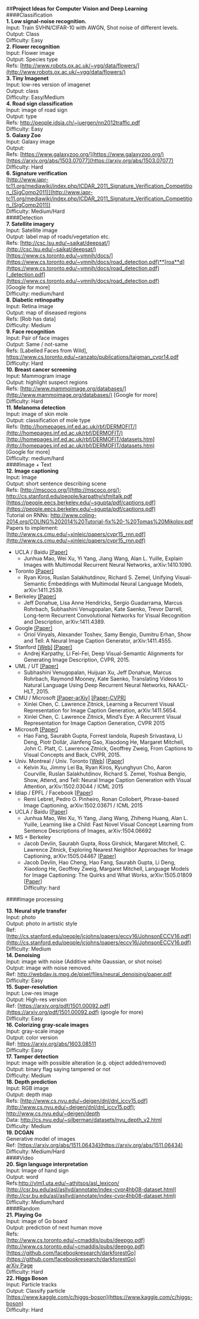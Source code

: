 ##**Project Ideas for** **Computer Vision and Deep Learning**   
####Classification   
**1. Low signal-noise recognition.**     
Input: Train SVHN/CIFAR-10 with AWGN, Shot noise of different levels.     
Output: Class     
Difficulty: Easy     
**2. Flower recognition**     
Input: Flower image      
Output: Species type     
Refs: [http://www.robots.ox.ac.uk/~vgg/data/flowers/](http://www.robots.ox.ac.uk/~vgg/data/flowers/)   
**3. Tiny Imagenet**      
Input: low-res version of imagenet     
Output: class     
Difficulty: Easy/Medium   
**4. Road sign classification**     
Input: image of road sign     
Output: type      
Refs: http://people.idsia.ch/~juergen/nn2012traffic.pdf      
Difficulty: Easy   
**5. Galaxy Zoo**   
Input: Galaxy image         
Output:        
Refs: [https://www.galaxyzoo.org/](https://www.galaxyzoo.org/)     
[https://arxiv.org/abs/1503.07077](https://arxiv.org/abs/1503.07077)     
Difficulty: Hard      
**6. Signature verification**      
[http://www.iapr-tc11.org/mediawiki/index.php/ICDAR_2011_Signature_Verification_Competition_(SigComp2011)](http://www.iapr-tc11.org/mediawiki/index.php/ICDAR_2011_Signature_Verification_Competition_(SigComp2011))         
Difficulty: Medium/Hard   
####Detection      
**7. Satellite imagery**      
Input: Satellite image      
Output: label map of roads/vegetation etc.         
Refs: [http://csc.lsu.edu/~saikat/deepsat/](http://csc.lsu.edu/~saikat/deepsat/)         
[https://www.cs.toronto.edu/~vmnih/docs/](https://www.cs.toronto.edu/~vmnih/docs/road_detection.pdf)**[roa**d](https://www.cs.toronto.edu/~vmnih/docs/road_detection.pdf)[_detection.pdf](https://www.cs.toronto.edu/~vmnih/docs/road_detection.pdf)      
[Google for more]      
Difficulty: medium/hard      
**8. Diabetic retinopathy**      
Input: Retina image      
Output: map of diseased regions      
Refs: [Rob has data]      
Difficulty: Medium      
**9. Face recognition**      
Input: Pair of face images      
Output: Same / not-same      
Refs: [Labelled Faces from Wild], https://www.cs.toronto.edu/~ranzato/publications/taigman_cvpr14.pdf      
Difficulty: Hard      
**10. Breast cancer screening**   
Input: Mammogram image   
Output: highlight suspect regions   
Refs: [http://www.mammoimage.org/databases/](http://www.mammoimage.org/databases/) [Google for more]   
Difficulty: Hard   
**11. Melanoma detection**   
Input: image of skin mole   
Output: classification of mole type   
Refs: [http://homepages.inf.ed.ac.uk/rbf/DERMOFIT/](http://homepages.inf.ed.ac.uk/rbf/DERMOFIT/)   
[http://homepages.inf.ed.ac.uk/rbf/DERMOFIT/datasets.htm](http://homepages.inf.ed.ac.uk/rbf/DERMOFIT/datasets.htm)   
[Google for more]   
Difficulty: medium/hard   
####Image + Text   
**12. Image captioning**   
Input: Image   
Output: short sentence describing scene   
Refs: [http://mscoco.org/](http://mscoco.org/); http://cs.stanford.edu/people/karpathy/sfmltalk.pdf   
[https://people.eecs.berkeley.edu/~sgupta/pdf/captions.pdf](https://people.eecs.berkeley.edu/~sgupta/pdf/captions.pdf)   
Tutorial on RNNs: http://www.coling-2014.org/COLING%202014%20Tutorial-fix%20-%20Tomas%20Mikolov.pdf   
Papers to implement:   
[http://www.cs.cmu.edu/~xinleic/papers/cvpr15_rnn.pdf](http://www.cs.cmu.edu/~xinleic/papers/cvpr15_rnn.pdf)   
* UCLA / Baidu [[Paper]](http://arxiv.org/pdf/1410.1090)   
    * Junhua Mao, Wei Xu, Yi Yang, Jiang Wang, Alan L. Yuille, Explain Images with Multimodal Recurrent Neural Networks, arXiv:1410.1090.   
* Toronto [[Paper]](http://arxiv.org/pdf/1411.2539)   
    * Ryan Kiros, Ruslan Salakhutdinov, Richard S. Zemel, Unifying Visual-Semantic Embeddings with Multimodal Neural Language Models, arXiv:1411.2539.   
* Berkeley [[Paper]](http://arxiv.org/pdf/1411.4389)   
    * Jeff Donahue, Lisa Anne Hendricks, Sergio Guadarrama, Marcus Rohrbach, Subhashini Venugopalan, Kate Saenko, Trevor Darrell, Long-term Recurrent Convolutional Networks for Visual Recognition and Description, arXiv:1411.4389.   
* Google [[Paper]](http://arxiv.org/pdf/1411.4555)   
    * Oriol Vinyals, Alexander Toshev, Samy Bengio, Dumitru Erhan, Show and Tell: A Neural Image Caption Generator, arXiv:1411.4555.   
* Stanford [[Web]](http://cs.stanford.edu/people/karpathy/deepimagesent/) [[Paper]](http://cs.stanford.edu/people/karpathy/cvpr2015.pdf)   
    * Andrej Karpathy, Li Fei-Fei, Deep Visual-Semantic Alignments for Generating Image Description, CVPR, 2015.   
* UML / UT [[Paper]](http://arxiv.org/pdf/1412.4729)   
    * Subhashini Venugopalan, Huijuan Xu, Jeff Donahue, Marcus Rohrbach, Raymond Mooney, Kate Saenko, Translating Videos to Natural Language Using Deep Recurrent Neural Networks, NAACL-HLT, 2015.   
* CMU / Microsoft [[Paper-arXiv]](http://arxiv.org/pdf/1411.5654) [[Paper-CVPR]](http://www.cs.cmu.edu/~xinleic/papers/cvpr15_rnn.pdf)   
    * Xinlei Chen, C. Lawrence Zitnick, Learning a Recurrent Visual Representation for Image Caption Generation, arXiv:1411.5654.   
    * Xinlei Chen, C. Lawrence Zitnick, Mind’s Eye: A Recurrent Visual Representation for Image Caption Generation, CVPR 2015   
* Microsoft [[Paper]](http://arxiv.org/pdf/1411.4952)   
    * Hao Fang, Saurabh Gupta, Forrest Iandola, Rupesh Srivastava, Li Deng, Piotr Dollár, Jianfeng Gao, Xiaodong He, Margaret Mitchell, John C. Platt, C. Lawrence Zitnick, Geoffrey Zweig, From Captions to Visual Concepts and Back, CVPR, 2015.   
* Univ. Montreal / Univ. Toronto [[Web](http://kelvinxu.github.io/projects/capgen.html)] [[Paper](http://www.cs.toronto.edu/~zemel/documents/captionAttn.pdf)]   
    * Kelvin Xu, Jimmy Lei Ba, Ryan Kiros, Kyunghyun Cho, Aaron Courville, Ruslan Salakhutdinov, Richard S. Zemel, Yoshua Bengio, Show, Attend, and Tell: Neural Image Caption Generation with Visual Attention, arXiv:1502.03044 / ICML 2015   
* Idiap / EPFL / Facebook [[Paper](http://arxiv.org/pdf/1502.03671)]   
    * Remi Lebret, Pedro O. Pinheiro, Ronan Collobert, Phrase-based Image Captioning, arXiv:1502.03671 / ICML 2015   
* UCLA / Baidu [[Paper](http://arxiv.org/pdf/1504.06692)]   
    * Junhua Mao, Wei Xu, Yi Yang, Jiang Wang, Zhiheng Huang, Alan L. Yuille, Learning like a Child: Fast Novel Visual Concept Learning from Sentence Descriptions of Images, arXiv:1504.06692   
* MS + Berkeley   
    * Jacob Devlin, Saurabh Gupta, Ross Girshick, Margaret Mitchell, C. Lawrence Zitnick, Exploring Nearest Neighbor Approaches for Image Captioning, arXiv:1505.04467 [[Paper](http://arxiv.org/pdf/1505.04467.pdf)]   
    * Jacob Devlin, Hao Cheng, Hao Fang, Saurabh Gupta, Li Deng, Xiaodong He, Geoffrey Zweig, Margaret Mitchell, Language Models for Image Captioning: The Quirks and What Works, arXiv:1505.01809 [[Paper](http://arxiv.org/pdf/1505.01809.pdf)]   
Difficulty: hard  

####Image processing   

**13. Neural style transfer**   
Input: photo   
Output: photo in artistic style   
Ref: [http://cs.stanford.edu/people/jcjohns/papers/eccv16/JohnsonECCV16.pdf](http://cs.stanford.edu/people/jcjohns/papers/eccv16/JohnsonECCV16.pdf)   
Difficulty: Medium   
**14. Denoising**   
Input: image with noise (Additive white Gaussian, or shot noise)   
Output: image with noise removed.   
Ref: http://webdav.is.mpg.de/pixel/files/neural_denoising/paper.pdf   
Difficulty: Easy   
**15. Super-resolution**   
Input: Low-res image   
Output: High-res version   
Ref: [https://arxiv.org/pdf/1501.00092.pdf](https://arxiv.org/pdf/1501.00092.pdf) (google for more)   
Difficulty: Easy   
**16. Colorizing gray-scale images**   
Input: gray-scale image   
Output: color version   
Ref: https://arxiv.org/abs/1603.08511   
Difficulty: Easy   
**17. Tamper detection**   
Input: image with possible alteration (e.g. object added/removed)   
Output: binary flag saying tampered or not   
Difficulty: Medium   
**18. Depth prediction**   
Input: RGB image   
Output: depth map   
Refs: [http://www.cs.nyu.edu/~deigen/dnl/dnl_iccv15.pdf](http://www.cs.nyu.edu/~deigen/dnl/dnl_iccv15.pdf); http://www.cs.nyu.edu/~deigen/depth   
Data: http://cs.nyu.edu/~silberman/datasets/nyu_depth_v2.html   
Difficulty: Medium   
**19. DCGAN**   
Generative model of images   
Ref: [https://arxiv.org/abs/1511.06434](https://arxiv.org/abs/1511.06434)   
Difficulty: Medium/Hard   
####Video   
**20. Sign language interpretation**   
Input: Image of hand sign   
Output: word   
Refs:http://vlm1.uta.edu/~athitsos/asl_lexicon/   
[http://csr.bu.edu/asl/asllvd/annotate/index-cvpr4hb08-dataset.html](http://csr.bu.edu/asl/asllvd/annotate/index-cvpr4hb08-dataset.html)   
Difficulty: Medium/hard   
####Random   
**21. Playing Go**   
Input: image of Go board   
Output: prediction of next human move   
Refs:     
[http://www.cs.toronto.edu/~cmaddis/pubs/deepgo.pdf](http://www.cs.toronto.edu/~cmaddis/pubs/deepgo.pdf)   
[https://github.com/facebookresearch/darkforestGo](https://github.com/facebookresearch/darkforestGo)   
[arXiv Page](http://arxiv.org/abs/1511.06410)   
Difficulty: Hard   
**22. Higgs Boson**   
Input: Particle tracks   
Output: Classify particle   
[https://www.kaggle.com/c/higgs-boson](https://www.kaggle.com/c/higgs-boson)   
Difficulty: Hard   
